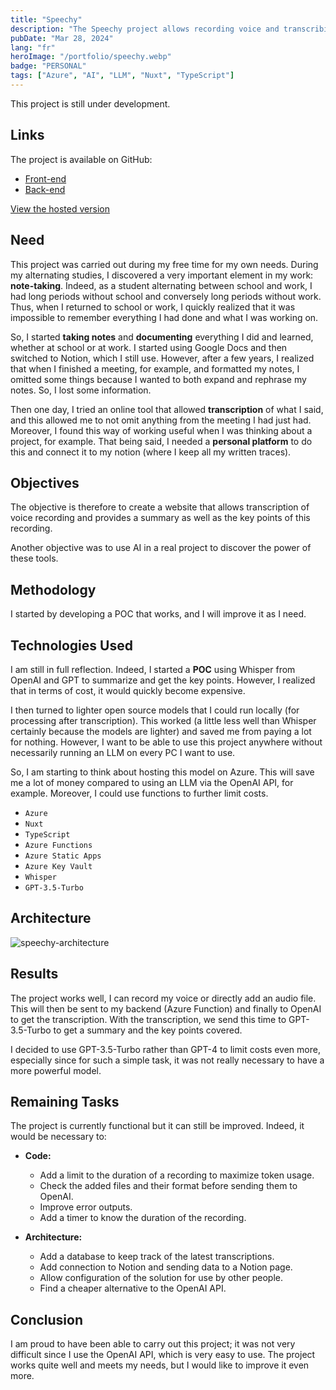 ```yaml
---
title: "Speechy"
description: "The Speechy project allows recording voice and transcribing what was said as well as summarizing with key points covered."
pubDate: "Mar 28, 2024"
lang: "fr"
heroImage: "/portfolio/speechy.webp"
badge: "PERSONAL"
tags: ["Azure", "AI", "LLM", "Nuxt", "TypeScript"]
---
```


This project is still under development.

## Links
The project is available on GitHub:
* [Front-end](https://github.com/IssamSisbane/speechy-frontend)
* [Back-end](https://github.com/IssamSisbane/speechy-backend)

[View the hosted version](https://speechy.snzprojects.tech/)

## Need
This project was carried out during my free time for my own needs. During my alternating studies, I discovered a very important element in my work: **note-taking**. Indeed, as a student alternating between school and work, I had long periods without school and conversely long periods without work. Thus, when I returned to school or work, I quickly realized that it was impossible to remember everything I had done and what I was working on.

So, I started **taking notes** and **documenting** everything I did and learned, whether at school or at work. I started using Google Docs and then switched to Notion, which I still use. However, after a few years, I realized that when I finished a meeting, for example, and formatted my notes, I omitted some things because I wanted to both expand and rephrase my notes. So, I lost some information.

Then one day, I tried an online tool that allowed **transcription** of what I said, and this allowed me to not omit anything from the meeting I had just had. Moreover, I found this way of working useful when I was thinking about a project, for example. That being said, I needed a **personal platform** to do this and connect it to my notion (where I keep all my written traces).

## Objectives
The objective is therefore to create a website that allows transcription of voice recording and provides a summary as well as the key points of this recording.

Another objective was to use AI in a real project to discover the power of these tools.

## Methodology
I started by developing a POC that works, and I will improve it as I need.

## Technologies Used
I am still in full reflection. Indeed, I started a **POC** using Whisper from OpenAI and GPT to summarize and get the key points. However, I realized that in terms of cost, it would quickly become expensive.

I then turned to lighter open source models that I could run locally (for processing after transcription). This worked (a little less well than Whisper certainly because the models are lighter) and saved me from paying a lot for nothing. However, I want to be able to use this project anywhere without necessarily running an LLM on every PC I want to use.

So, I am starting to think about hosting this model on Azure. This will save me a lot of money compared to using an LLM via the OpenAI API, for example. Moreover, I could use functions to further limit costs.

* `Azure`
* `Nuxt`
* `TypeScript`
* `Azure Functions`
* `Azure Static Apps`
* `Azure Key Vault`
* `Whisper`
* `GPT-3.5-Turbo`

## **Architecture**
![speechy-architecture](/portfolio/speechy-architecture.png)

## Results
The project works well, I can record my voice or directly add an audio file. This will then be sent to my backend (Azure Function) and finally to OpenAI to get the transcription. With the transcription, we send this time to GPT-3.5-Turbo to get a summary and the key points covered.

I decided to use GPT-3.5-Turbo rather than GPT-4 to limit costs even more, especially since for such a simple task, it was not really necessary to have a more powerful model.

## Remaining Tasks
The project is currently functional but it can still be improved. Indeed, it would be necessary to:

* **Code:**
    * Add a limit to the duration of a recording to maximize token usage.
    * Check the added files and their format before sending them to OpenAI.
    * Improve error outputs.
    * Add a timer to know the duration of the recording.
    
* **Architecture:**
    * Add a database to keep track of the latest transcriptions.
    * Add connection to Notion and sending data to a Notion page.
    * Allow configuration of the solution for use by other people.
    * Find a cheaper alternative to the OpenAI API.

## Conclusion
I am proud to have been able to carry out this project; it was not very difficult since I use the OpenAI API, which is very easy to use. The project works quite well and meets my needs, but I would like to improve it even more.
